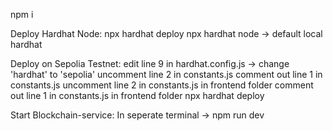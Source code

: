 npm i

Deploy Hardhat Node:
npx hardhat deploy
npx hardhat node -> default local hardhat

Deploy on Sepolia Testnet:
edit line 9 in hardhat.config.js -> change 'hardhat' to 'sepolia'
uncomment line 2 in constants.js 
comment out line 1 in constants.js 
uncomment line 2 in constants.js in frontend folder
comment out line 1 in constants.js in frontend folder
npx hardhat deploy

Start Blockchain-service:
In seperate terminal -> npm run dev